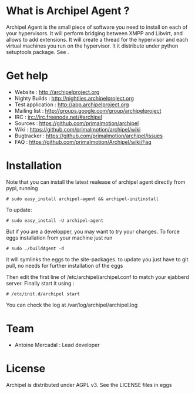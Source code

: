 # What is Archipel Agent ?

Archipel Agent is the small piece of software you need to install on each of your hypervisors.
It will perform bridging between XMPP and Libvirt, and allows to add extensions. It will
create a thread for the hypervisor and each virtual machines you run on the hypervisor.
It it distribute under python setuptools package. See <Installation>.


# Get help

* Website : <http://archipelproject.org>
* Nighty Builds : <http://nightlies.archipelproject.org>
* Test application : <http://app.archipelproject.org>
* Mailing list : <http://groups.google.com/group/archipelproject>
* IRC : <irc://irc.freenode.net/#archipel>
* Sources : <https://github.com/primalmotion/archipel>
* Wiki : <https://github.com/primalmotion/archipel/wiki>
* Bugtracker : <https://github.com/primalmotion/archipel/issues>
* FAQ : <https://github.com/primalmotion/Archipel/wiki/Faq>


# Installation

Note that you can install the latest realease of archipel agent directly from pypi, running

    # sudo easy_install archipel-agent && archipel-initinstall

To update:

    # sudo easy_install -U archipel-agent


But if you are a developper, you may want to try your changes. To force
eggs installation from your machine just run

    # sudo ./buildAgent -d

it will symlinks the eggs to the site-packages. to update you just have to git pull, no needs for further installation
of the eggs

Then edit the first line of /etc/archipel/archipel.conf to match your ejabberd server.
Finally start it using :

    # /etc/init.d/archipel start

You can check the log at /var/log/archipel/archipel.log


# Team

* Antoine Mercadal : Lead developer


# License

Archipel is distributed under AGPL v3. See the LICENSE files in eggs
